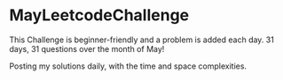 # MayLeetcodeChallenge

This Challenge is beginner-friendly and a problem is added each day.
31 days, 31 questions over the month of May!

Posting my solutions daily, with the time and space complexities.
